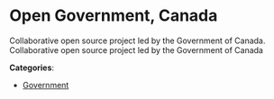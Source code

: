 # Open Government, Canada


Collaborative open source project led by the Government of Canada. Collaborative open source project led by the Government of Canada



**Categories**:

- [Government](https://github.com/apis-list/apis-list#government)



